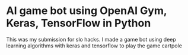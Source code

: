 # AI game bot using OpenAI Gym, Keras, TensorFlow in Python
This was my submission for slo hacks. I made a game bot using deep learning algorithms with keras and tensorflow to play the game cartpole

